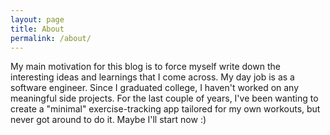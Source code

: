 ```yaml
---
layout: page
title: About
permalink: /about/
---
```


My main motivation for this blog is to force myself write down the interesting ideas and learnings that I come across. My day job is as a software engineer. Since I graduated college, I haven't worked on any meaningful side projects. For the last couple of years, I've been wanting to create a "minimal" exercise-tracking app tailored for my own workouts, but never got around to do it. Maybe I'll start now :)
